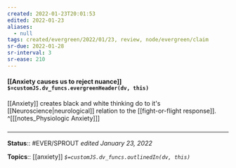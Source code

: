 ```yaml
---
created: 2022-01-23T20:01:53 
edited: 2022-01-23
aliases:
  - null
tags: created/evergreen/2022/01/23, review, node/evergreen/claim
sr-due: 2022-01-28
sr-interval: 3
sr-ease: 210
---
```


#### [[Anxiety causes us to reject nuance]] `$=customJS.dv_funcs.evergreenHeader(dv, this)`

[[Anxiety]] creates black and white thinking do to it's [[Neuroscience|neurological]] relation to the [[fight-or-flight response]].
^[[[notes_Physiologic Anxiety]]]

 

### <hr class="footnote"/>

**Status**:: #EVER/SPROUT
*edited January 23, 2022*

**Topics**:: [[anxiety]]
*`$=customJS.dv_funcs.outlinedIn(dv, this)`*


